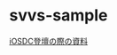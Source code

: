 # svvs-sample
[iOSDC登壇の際の資料](https://speakerdeck.com/ryunakayama/swiftuinishi-sitaxin-akitekutiyanodao-ru-nitiao-mu)
